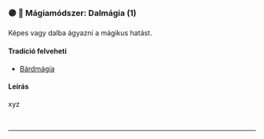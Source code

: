 ### 🟣 💫 Mágiamódszer: Dalmágia (1)

Képes vagy dalba ágyazni a mágikus hatást.

#### Tradíció felveheti

- [Bárdmágia](../051_04_bardmagia.md)

#### Leírás

xyz

<br />

---
